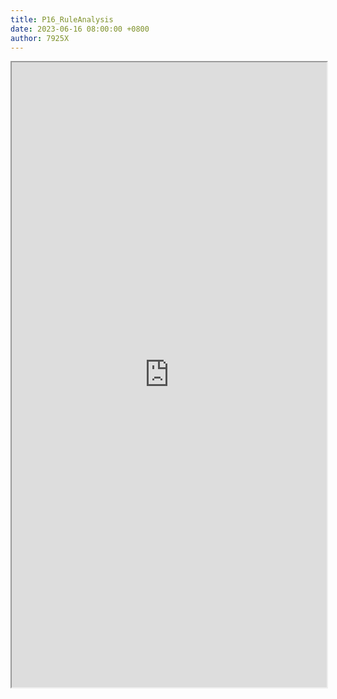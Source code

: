 ```yaml
---
title: P16_RuleAnalysis
date: 2023-06-16 08:00:00 +0800
author: 7925X
---
```


<iframe src="https://y.dialwo.com/7925X2024/20230616-P16_RuleAnalysis.pdf" width="100%" height="1000px"></iframe>
